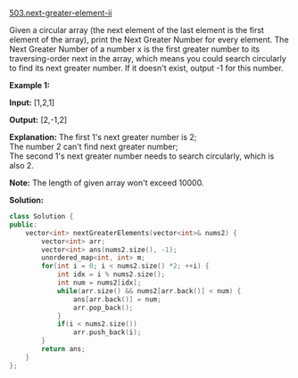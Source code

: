 [503.next-greater-element-ii](https://leetcode.com/problems/next-greater-element-ii/)  

Given a circular array (the next element of the last element is the first element of the array), print the Next Greater Number for every element. The Next Greater Number of a number x is the first greater number to its traversing-order next in the array, which means you could search circularly to find its next greater number. If it doesn't exist, output -1 for this number.

**Example 1:**  

  
**Input:** \[1,2,1\]
  
**Output:** \[2,-1,2\]
  
**Explanation:** The first 1's next greater number is 2;   
The number 2 can't find next greater number;   
The second 1's next greater number needs to search circularly, which is also 2.
  

**Note:** The length of given array won't exceed 10000.  



**Solution:**  

```cpp
class Solution {
public:
    vector<int> nextGreaterElements(vector<int>& nums2) {
        vector<int> arr;
        vector<int> ans(nums2.size(), -1);
        unordered_map<int, int> m;
        for(int i = 0; i < nums2.size() *2; ++i) {
            int idx = i % nums2.size();
            int num = nums2[idx];
            while(arr.size() && nums2[arr.back()] < num) {
                ans[arr.back()] = num;
                arr.pop_back();
            }
            if(i < nums2.size())
                arr.push_back(i);
        }
        return ans;
    }
};
```
      